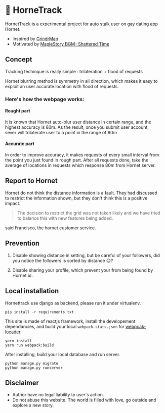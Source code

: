 # 🦋 HorneTrack

HornetTrack is a experimental project for auto stalk user on gay dating app Hornet.

- Inspired by [GrindrMap](https://grindrmap.neocities.org/)
- Motivated by [MapleStory BGM- Shattered Time ](https://www.youtube.com/watch?v=h_jJjw1TPyY)

## Concept
Tracking techinque is really simple : trilateration + flood of requests

Hornet blurring method is symmetry in all direction, which makes it easy to exploit an user accurate location with flood of requests.

### Here's how the webpage works:
#### Rought part
It is known that Hornet auto-blur user distance in certain range, and the highest accuracy is 80m. As the result, once you submit user account, sever will trilaterate user to a point in the range of 80m

#### Accurate part
In order to improve accuracy, it makes requests of every small interval from the point you just found in rough part.
After all requests done, take the average of locations in requests which response 80m from Hornet server.



## Report to Hornet
Hornet do not think the distance information is a fault.
They had discussed to restrict the information shown, but they don't think this is a positive impact.

> The decision to restrict the grid was not taken likely and we have tried to balance this with new features being added.

said Francisco, the hornet customer service.

## Prevention
1. Disable showing distance in setting, but be careful  of your followers, did you notice the followers is sorted by distance 😉?

2. Disable sharing your profile, which prevent your from being found by Hornet id.

## Local installation
Hornettrack use django as backend, please run it under virtualenv.

```
pip install -r requirements.txt 
```

This site is made of reactjs framework, install the developement dependancies, and build your local ```webpack-stats.json``` for [webpcak-locader](https://github.com/owais/django-webpack-loader)
```
yarn install
yarn run webpack:build
```

After installing, build your local database and run server.
```
python manage.py migrate
python manage.py runserver 
```

## Disclaimer 
- Author have no legal liability to user's action.
- Do not abuse this website. The world is filled with love, go outside and explore a new story.

